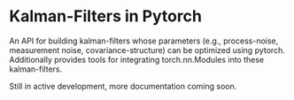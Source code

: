 # Kalman-Filters in Pytorch

An API for building kalman-filters whose parameters (e.g., process-noise, measurement noise, covariance-structure) can be optimized using pytorch. Additionally provides tools for integrating torch.nn.Modules into these kalman-filters.

Still in active development, more documentation coming soon.